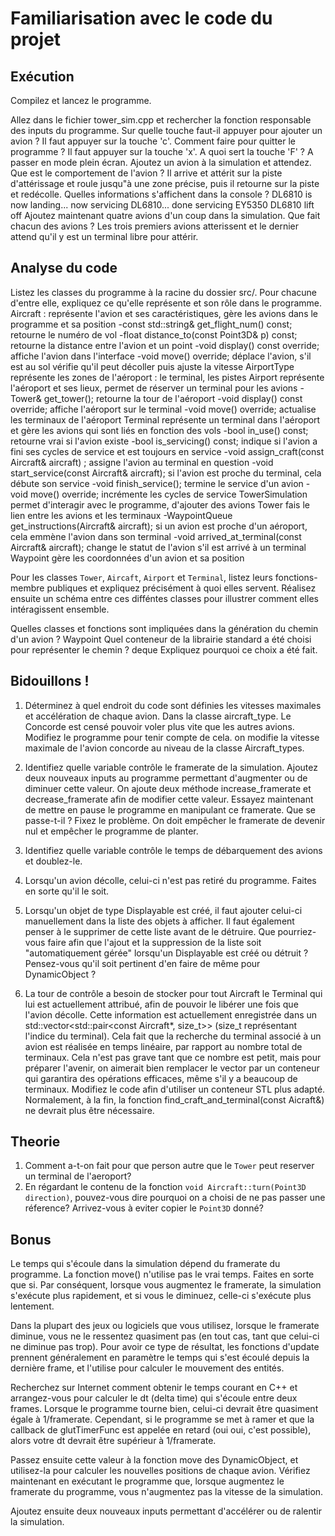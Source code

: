 
# Familiarisation avec le code du projet


## Exécution

Compilez et lancez le programme.

Allez dans le fichier tower_sim.cpp et rechercher la fonction responsable des inputs du programme.
Sur quelle touche faut-il appuyer pour ajouter un avion ?
Il faut appuyer sur la touche 'c'.
Comment faire pour quitter le programme ?
Il faut appuyer sur la touche 'x'.
A quoi sert la touche 'F' ?
A passer en mode plein écran.
Ajoutez un avion à la simulation et attendez.
Que est le comportement de l'avion ?
Il arrive et attérit sur la piste d'attérissage et roule jusqu"à une zone précise, puis il retourne
sur la piste et redécolle. 
Quelles informations s'affichent dans la console ?
DL6810 is now landing...
now servicing DL6810...
done servicing EY5350
DL6810 lift off
Ajoutez maintenant quatre avions d'un coup dans la simulation.
Que fait chacun des avions ?
Les trois premiers avions atterissent et le dernier attend qu'il y est un terminal libre pour attérir.


## Analyse du code

Listez les classes du programme à la racine du dossier src/.
Pour chacune d'entre elle, expliquez ce qu'elle représente et son rôle dans le programme.
Aircraft :
    représente l'avion et ses caractéristiques, gère les avions dans le programme et sa position
    -const std::string& get_flight_num() const; retourne le numéro de vol
    -float distance_to(const Point3D& p) const; retourne la distance entre l'avion et un point
    -void display() const override; affiche l'avion dans l'interface
    -void move() override; déplace l'avion, s'il est au sol vérifie qu'il peut décoller puis ajuste la vitesse
AirportType
    représente les zones de l'aéroport : le terminal, les pistes
Airport
    représente l'aéroport et ses lieux, permet de réserver un terminal pour les avions 
    -Tower& get_tower(); retourne la tour de l'aéroport
    -void display() const override; affiche l'aéroport sur le terminal
    -void move() override; actualise les terminaux de l'aéroport
Terminal
    représente un terminal dans l'aéroport et gère les avions qui sont liés en fonction des vols
    -bool in_use() const; retourne vrai si l'avion existe
    -bool is_servicing() const; indique si l'avion a fini ses cycles de service et est toujours en service
    -void assign_craft(const Aircraft& aircraft) ; assigne l'avion au terminal en question 
    -void start_service(const Aircraft& aircraft); si l'avion est proche du terminal, cela débute son service
    -void finish_service(); termine le service d'un avion
    -void move() override; incrémente les cycles de service
TowerSimulation
    permet d'interagir avec le programme, d'ajouter des avions
Tower
    fais le lien entre les avions et les terminaux
    -WaypointQueue get_instructions(Aircraft& aircraft); si un avion est proche d'un aéroport, cela emmène l'avion dans son terminal
    -void arrived_at_terminal(const Aircraft& aircraft); change le statut de l'avion s'il est arrivé à un terminal
Waypoint
    gère les coordonnées d'un avion et sa position

Pour les classes `Tower`, `Aircaft`, `Airport` et `Terminal`, listez leurs fonctions-membre publiques et expliquez précisément à quoi elles servent.
Réalisez ensuite un schéma entre ces difféntes classes pour illustrer comment elles intéragissent ensemble. 

Quelles classes et fonctions sont impliquées dans la génération du chemin d'un avion ? Waypoint
Quel conteneur de la librairie standard a été choisi pour représenter le chemin ?
deque
Expliquez pourquoi ce choix a été fait.


## Bidouillons !

1) Déterminez à quel endroit du code sont définies les vitesses maximales et accélération de chaque avion.
Dans la classe aircraft_type. 
Le Concorde est censé pouvoir voler plus vite que les autres avions.
Modifiez le programme pour tenir compte de cela.
on modifie la vitesse maximale de l'avion concorde au niveau de la classe Aircraft_types.

2) Identifiez quelle variable contrôle le framerate de la simulation.
Ajoutez deux nouveaux inputs au programme permettant d'augmenter ou de diminuer cette valeur.
On ajoute deux méthode increase_framerate et decrease_framerate afin de modifier cette valeur.
Essayez maintenant de mettre en pause le programme en manipulant ce framerate. Que se passe-t-il ? Fixez le problème.
On doit empêcher le framerate de devenir nul et empêcher le programme de planter.

3) Identifiez quelle variable contrôle le temps de débarquement des avions et doublez-le.

4) Lorsqu'un avion décolle, celui-ci n'est pas retiré du programme.
Faites en sorte qu'il le soit.

5) Lorsqu'un objet de type Displayable est créé, il faut ajouter celui-ci manuellement dans la liste des objets à afficher. Il faut également penser à le supprimer de cette liste avant de le détruire. Que pourriez-vous faire afin que l'ajout et la suppression de la liste soit "automatiquement gérée" lorsqu'un Displayable est créé ou détruit ? Pensez-vous qu'il soit pertinent d'en faire de même pour DynamicObject ?

6) La tour de contrôle a besoin de stocker pour tout Aircraft le Terminal qui lui est actuellement attribué, afin de pouvoir le libérer une fois que l'avion décolle. Cette information est actuellement enregistrée dans un std::vector<std::pair<const Aircraft*, size_t>> (size_t représentant l'indice du terminal). Cela fait que la recherche du terminal associé à un avion est réalisée en temps linéaire, par rapport au nombre total de terminaux. Cela n'est pas grave tant que ce nombre est petit, mais pour préparer l'avenir, on aimerait bien remplacer le vector par un conteneur qui garantira des opérations efficaces, même s'il y a beaucoup de terminaux.
Modifiez le code afin d'utiliser un conteneur STL plus adapté. Normalement, à la fin, la fonction find_craft_and_terminal(const Aicraft&) ne devrait plus être nécessaire.

## Theorie

1) Comment a-t-on fait pour que person autre que le `Tower` peut reserver un terminal de l'aeroport?
2) En régardant le contenu de la fonction `void Aircraft::turn(Point3D direction)`,
pouvez-vous dire pourquoi on a choisi de ne pas passer une réference?
Arrivez-vous à eviter copier le `Point3D` donné?


## Bonus

Le temps qui s'écoule dans la simulation dépend du framerate du programme. La fonction move() n'utilise pas le vrai temps. Faites en sorte que si. Par conséquent, lorsque vous augmentez le framerate, la simulation s'exécute plus rapidement, et si vous le diminuez, celle-ci s'exécute plus lentement.

Dans la plupart des jeux ou logiciels que vous utilisez, lorsque le framerate diminue, vous ne le ressentez quasiment pas (en tout cas, tant que celui-ci ne diminue pas trop). Pour avoir ce type de résultat, les fonctions d'update prennent généralement en paramètre le temps qui s'est écoulé depuis la dernière frame, et l'utilise pour calculer le mouvement des entités.

Recherchez sur Internet comment obtenir le temps courant en C++ et arrangez-vous pour calculer le dt (delta time) qui s'écoule entre deux frames. Lorsque le programme tourne bien, celui-ci devrait être quasiment égale à 1/framerate. Cependant, si le programme se met à ramer et que la callback de glutTimerFunc est appelée en retard (oui oui, c'est possible), alors votre dt devrait être supérieur à 1/framerate.

Passez ensuite cette valeur à la fonction move des DynamicObject, et utilisez-la pour calculer les nouvelles positions de chaque avion. Vérifiez maintenant en exécutant le programme que, lorsque augmentez le framerate du programme, vous n'augmentez pas la vitesse de la simulation.

Ajoutez ensuite deux nouveaux inputs permettant d'accélérer ou de ralentir la simulation.
